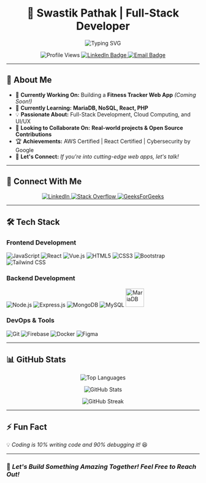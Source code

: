 <h1 align="center">🚀 Swastik Pathak | Full-Stack Developer</h1>  
<p align="center">  
  <img src="https://readme-typing-svg.herokuapp.com?font=Fira+Code&weight=600&size=24&duration=4000&pause=1000&color=2AEBD7&center=true&vCenter=true&width=900&lines=Building+Scalable+Web+Apps+with+Modern+Technologies!;Full-Stack+Developer+%7C+Problem+Solver+%7C+Tech+Enthusiast;Passionate+About+JavaScript%2C+React%2C+Node.js%2C+MongoDB!" alt="Typing SVG" />  
</p>  

<p align="center">  
  <img src="https://komarev.com/ghpvc/?username=swastik41&label=Profile%20Views&color=0e75b6&style=flat" alt="Profile Views" />  
  <a href="https://www.linkedin.com/in/swastik-pathak-3306371ba/" target="_blank">  
    <img src="https://img.shields.io/badge/LinkedIn-Swastik%20Pathak-blue?style=flat-square&logo=linkedin" alt="LinkedIn Badge" />  
  </a>  
  <a href="mailto:swastikpathak.107@gmail.com">  
    <img src="https://img.shields.io/badge/Email-swastikpathak.107%40gmail.com-red?style=flat-square&logo=gmail" alt="Email Badge" />  
  </a>  
</p>  

---

## 🚀 About Me  
- 🔭 **Currently Working On:** Building a **Fitness Tracker Web App** *(Coming Soon!)*  
- 🌱 **Currently Learning:** **MariaDB, NoSQL, React, PHP**  
- 💡 **Passionate About:** Full-Stack Development, Cloud Computing, and UI/UX  
- 👯 **Looking to Collaborate On:** **Real-world projects & Open Source Contributions**  
- 🏆 **Achievements:** AWS Certified | React Certified | Cybersecurity by Google  
- 🤝 **Let's Connect:** *If you're into cutting-edge web apps, let's talk!*  

---

## 🔗 Connect With Me  
<p align="center">  
  <a href="https://www.linkedin.com/in/swastik-pathak-3306371ba/" target="_blank">  
    <img src="https://img.icons8.com/fluent/48/000000/linkedin.png" alt="LinkedIn" />  
  </a>  
  <a href="https://stackoverflow.com/users/29829713" target="_blank">  
    <img src="https://img.icons8.com/color/48/000000/stackoverflow.png" alt="Stack Overflow" />  
  </a>  
  <a href="https://auth.geeksforgeeks.org/user/swastik41" target="_blank">  
    <img src="https://img.icons8.com/color/48/000000/geeksforgeeks.png" alt="GeeksForGeeks" />  
  </a>  
</p>  

---

## 🛠️ Tech Stack  
### **Frontend Development**  
<p align="left">  
  <img src="https://img.icons8.com/color/48/000000/javascript.png" alt="JavaScript"/>  
  <img src="https://img.icons8.com/color/48/000000/react-native.png" alt="React"/>  
  <img src="https://img.icons8.com/color/48/000000/vue-js.png" alt="Vue.js"/>  
  <img src="https://img.icons8.com/color/48/000000/html-5.png" alt="HTML5"/>  
  <img src="https://img.icons8.com/color/48/000000/css3.png" alt="CSS3"/>  
  <img src="https://img.icons8.com/color/48/000000/bootstrap.png" alt="Bootstrap"/>  
  <img src="https://img.icons8.com/color/48/000000/tailwindcss.png" alt="Tailwind CSS"/>  
</p>  

### **Backend Development**  
<p align="left">  
  <img src="https://img.icons8.com/color/48/000000/nodejs.png" alt="Node.js"/>  
  <img src="https://img.icons8.com/color/48/000000/express.png" alt="Express.js"/>  
  <img src="https://img.icons8.com/color/48/000000/mongodb.png" alt="MongoDB"/>  
  <img src="https://img.icons8.com/color/48/000000/mysql.png" alt="MySQL"/>  
  <img src="https://www.vectorlogo.zone/logos/mariadb/mariadb-icon.svg" width="48" height="48" alt="MariaDB"/>  
</p>  

### **DevOps & Tools**  
<p align="left">  
  <img src="https://img.icons8.com/color/48/000000/git.png" alt="Git"/>  
  <img src="https://img.icons8.com/color/48/000000/firebase.png" alt="Firebase"/>  
  <img src="https://img.icons8.com/color/48/000000/docker.png" alt="Docker"/>  
  <img src="https://img.icons8.com/color/48/000000/figma.png" alt="Figma"/>  
</p>  

---

## 📊 GitHub Stats  
<p align="center">  
  <img src="https://github-readme-stats.vercel.app/api/top-langs?username=swastik41&show_icons=true&locale=en&layout=compact&theme=radical" alt="Top Languages" />  
</p>  
<p align="center">  
  <img src="https://github-readme-stats.vercel.app/api?username=swastik41&show_icons=true&locale=en&theme=radical" alt="GitHub Stats" />  
</p>  
<p align="center">  
  <img src="https://github-readme-streak-stats.herokuapp.com/?user=swastik41&theme=radical" alt="GitHub Streak" />  
</p>  

---

## ⚡ Fun Fact  
💡 *Coding is 10% writing code and 90% debugging it!* 😆  

---

### 🚀 *Let's Build Something Amazing Together! Feel Free to Reach Out!*  

